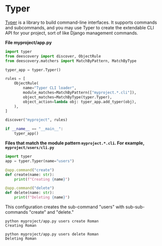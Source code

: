 # Typer

[Typer](https://typer.tiangolo.com/) is a library to build command-line interfaces. It supports commands and subcommands, and you may use Typer to create the extendable CLI API for your project, sort of like Django management commands.

**File myproject/app.py**

```python
import typer
from deescovery import discover, ObjectRule
from deescovery.matchers import MatchByPattern, MatchByType

typer_app = typer.Typer()

rules = [
    ObjectRule(
        name="Typer CLI loader",
        module_matches=MatchByPattern(["myproject.*.cli"]),
        object_matches=MatchByType(typer.Typer),
        object_action=lambda obj: typer_app.add_typer(obj),
    ),
]

discover("myproject", rules)

if __name__ == "__main__":
    typer_app()
```

**Files that match the module pattern `myproject.*.cli`. For example, `myproject/users/cli.py`**

```python
import typer
app = typer.Typer(name="users")

@app.command("create")
def create(name: str):
    print(f"Creating {name}")

@app.command("delete")
def delete(name: str):
    print(f"Deleting {name}")
```

This configuration creates the sub-command "users" with sub-sub-commands "create" and "delete."

```shell
python myproject/app.py users create Roman
Creating Roman

python myproject/app.py users delete Roman
Deleting Roman
```
